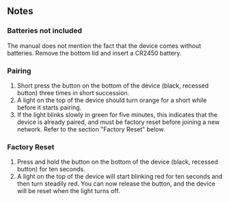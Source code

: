 <!-- Notes BEGIN -->
## Notes
### Batteries not included
The manual does not mention the fact that the device comes without batteries. Remove the bottom lid and insert a CR2450 battery.

### Pairing
1. Short press the button on the bottom of the device (black, recessed button) three times in short succession.
2. A light on the top of the device should turn orange for a short while before it starts pairing.
3. If the light blinks slowly in green for five minutes, this indicates that the device is already paired, and must be factory reset before joining a new network. Refer to the section "Factory Reset" below.

### Factory Reset
1. Press and hold the button on the bottom of the device (black, recessed button) for ten seconds.
2. A light on the top of the device will start blinking red for ten seconds and then turn steadily red. You can now release the button, and the device will be reset when the light turns off.
<!-- Notes END -->
